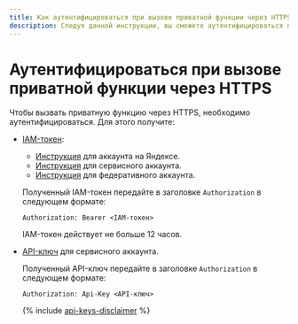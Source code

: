 ```yaml
---
title: Как аутентифицироваться при вызове приватной функции через HTTPS в {{ sf-full-name }}
description: Следуя данной инструкции, вы сможете аутентифицироваться при вызове приватной функции через HTTPS.
---
```


# Аутентифицироваться при вызове приватной функции через HTTPS

Чтобы вызвать приватную функцию через HTTPS, необходимо аутентифицироваться. Для этого получите:

* [IAM-токен](../../../iam/concepts/authorization/iam-token.md):
    * [Инструкция](../../../iam/operations/iam-token/create.md) для аккаунта на Яндексе.
    * [Инструкция](../../../iam/operations/iam-token/create-for-sa.md) для сервисного аккаунта.
    * [Инструкция](../../../iam/operations/iam-token/create-for-federation.md) для федеративного аккаунта.

    Полученный IAM-токен передайте в заголовке `Authorization` в следующем формате:
    ```
    Authorization: Bearer <IAM-токен>
    ```
    IAM-токен действует не больше 12 часов.

* [API-ключ](../../../iam/operations/api-key/create) для сервисного аккаунта.

    Полученный API-ключ передайте в заголовке `Authorization` в следующем формате:
    ```
    Authorization: Api-Key <API-ключ>
    ```

    {% include [api-keys-disclaimer](../../../_includes/iam/api-keys-disclaimer.md) %}

